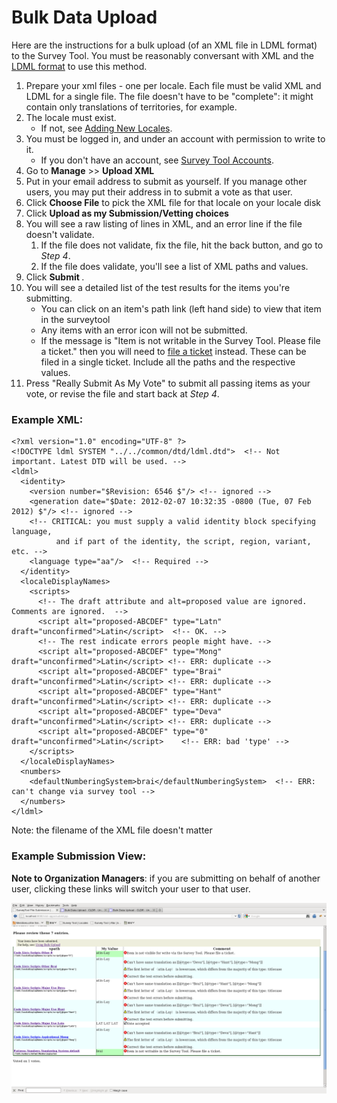 # Bulk Data Upload

Here are the instructions for a bulk upload (of an XML file in LDML format) to
the Survey Tool. You must be reasonably conversant with XML and the [LDML
format](http://unicode.org/reports/tr35/) to use this method.

1.  Prepare your xml files - one per locale. Each file must be valid XML and
    LDML for a single file. The file doesn't have to be "complete": it might
    contain only translations of territories, for example.
2.  The locale must exist.
    *   If not, see [Adding New
        Locales](http://cldr.unicode.org/index/bug-reports#New_Locales).
3.  You must be logged in, and under an account with permission to write to it.
    *   If you don't have an account, see [Survey Tool
        Accounts](http://cldr.unicode.org/index/survey-tool/accounts).
4.  Go to **Manage** >> **Upload XML**
5.  Put in your email address to submit as yourself. If you manage other users,
    you may put their address in to submit a vote as that user.
6.  Click **Choose File** to pick the XML file for that locale on your locale
    disk
7.  Click **Upload as my Submission/Vetting choices**
8.  You will see a raw listing of lines in XML, and an error line if the file
    doesn't validate.
    1.  If the file does not validate, fix the file, hit the back button, and go
        to *Step 4*.
    2.  If the file does validate, you'll see a list of XML paths and values.
9.  Click **Submit <locale>**.
10. You will see a detailed list of the test results for the items you're
    submitting.
    *   You can click on an item's path link (left hand side) to view that item
        in the surveytool
    *   Any items with an error icon will not be submitted.
    *   If the message is "Item is not writable in the Survey Tool. Please file
        a ticket." then you will need to [file a
        ticket](http://www.unicode.org/cldr/trac/newticket) instead. These can
        be filed in a single ticket. Include all the paths and the respective
        values.
11. Press "Really Submit As My Vote" to submit all passing items as your vote,
    or revise the file and start back at *Step 4*.

### Example XML:

```none
<?xml version="1.0" encoding="UTF-8" ?>
<!DOCTYPE ldml SYSTEM "../../common/dtd/ldml.dtd">  <!-- Not important. Latest DTD will be used. -->
<ldml>
  <identity>
    <version number="$Revision: 6546 $"/> <!-- ignored -->
    <generation date="$Date: 2012-02-07 10:32:35 -0800 (Tue, 07 Feb 2012) $"/> <!-- ignored -->
    <!-- CRITICAL: you must supply a valid identity block specifying language,
          and if part of the identity, the script, region, variant, etc. -->
    <language type="aa"/>  <!-- Required -->
  </identity>
  <localeDisplayNames>
    <scripts>
      <!-- The draft attribute and alt=proposed value are ignored. Comments are ignored.  -->
      <script alt="proposed-ABCDEF" type="Latn" draft="unconfirmed">Latin</script>  <!-- OK. -->
      <!-- The rest indicate errors people might have. -->
      <script alt="proposed-ABCDEF" type="Mong" draft="unconfirmed">Latin</script> <!-- ERR: duplicate -->
      <script alt="proposed-ABCDEF" type="Brai" draft="unconfirmed">Latin</script> <!-- ERR: duplicate -->
      <script alt="proposed-ABCDEF" type="Hant" draft="unconfirmed">Latin</script> <!-- ERR: duplicate -->
      <script alt="proposed-ABCDEF" type="Deva" draft="unconfirmed">Latin</script> <!-- ERR: duplicate -->
      <script alt="proposed-ABCDEF" type="0" draft="unconfirmed">Latin</script>    <!-- ERR: bad 'type' -->
    </scripts>            
  </localeDisplayNames>
  <numbers>
    <defaultNumberingSystem>brai</defaultNumberingSystem>  <!-- ERR: can't change via survey tool -->
  </numbers>
</ldml>
```

Note: the filename of the XML file doesn't matter

### Example Submission View:

**Note to Organization Managers**: if you are submitting on behalf of another
user, clicking these links will switch your user to that user.

![image](vote.png)
